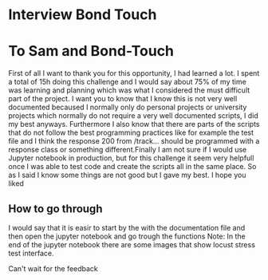 # Interview Bond Touch
# To Sam and Bond-Touch
First of all I want to thank you for this opportunity, I had learned a lot. I spent a total of 15h doing this challenge and I would say about 75% of my time was learning and planning which was what I considered the must difficult part of the project. I 
want you to know that I know this is not very well documented becaused I normally only do personal projects or university projects which normally do not require a very well documented scripts, I did my best anyways. Furthermore I also know that there are parts of the scripts that do not follow the best programming practices like for example the test file and I think the response 200 from /track... should be programmed with a response class or something different.Finally I am not sure if I would use Jupyter notebook in production, but for this challenge it seem very helpfull once I was able to test code and create the scripts all in the same place. So as I said I know some things are not good but I gave my best. I hope you liked

## How to go through
I would say that it is easir to start by the with the documentation file and then open the jupyter notebook and go trough the functions
Note: In the end of the jupyter notebook there are some images that show locust stress test interface.

Can't wait for the feedback
